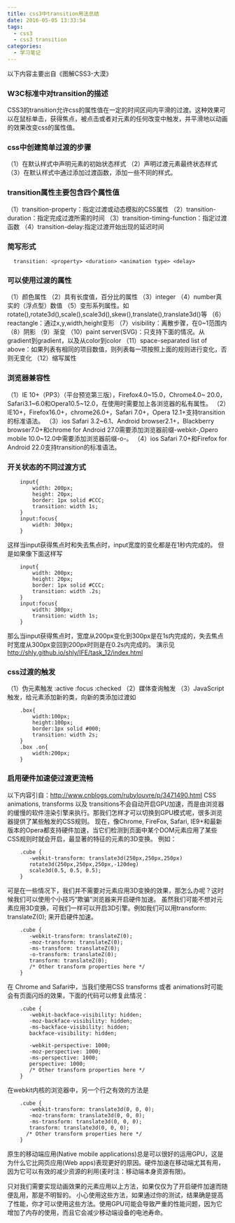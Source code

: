 ```yaml
---
title: css3中transition用法总结
date: 2016-05-05 13:33:54
tags: 
  - css3
  - css3 transition
categories:
  - 学习笔记
---
```


以下内容主要出自《图解CSS3-大漠》

### W3C标准中对transition的描述
CSS3的transition允许css的属性值在一定的时间区间内平滑的过渡。这种效果可以在鼠标单击，获得焦点，被点击或者对元素的任何改变中触发，并平滑地以动画的效果改变css的属性值。
<!-- more -->
### css中创建简单过渡的步骤
  （1）在默认样式中声明元素的初始状态样式
  （2）声明过渡元素最终状态样式
  （3）在默认样式中通过添加过渡函数，添加一些不同的样式。 
### transition属性主要包含四个属性值
  （1）transition-property：指定过渡或动态模拟的CSS属性
  （2）transition-duration：指定完成过渡所需的时间
  （3）transition-timing-function：指定过渡函数
  （4）transition-delay:指定过渡开始出现的延迟时间
### 简写形式
      transition: <property> <duration> <animation type> <delay>
### 可以使用过渡的属性
  （1）颜色属性
  （2）具有长度值，百分比的属性
  （3）integer
  （4）number真实的（浮点型）数值
  （5）变形系列属性。如rotate(),rotate3d(),scale(),scale3d(),skew(),translate(),translate3d()等
  （6）reactangle：通过x,y,width,height变形
  （7）visibility：离散步骤，在0~1范围内
  （8）阴影
  （9）渐变
  （10）paint server(SVG)：只支持下面的情况。从gradient到gradient，以及从color到color
  （11）space-separated list of above：如果列表有相同的项目数值，则列表每一项按照上面的规则进行变化，否则无变化
  （12）缩写属性
### 浏览器兼容性
  （1）IE 10+（PP3）（平台预览第三版），Firefox4.0~15.0，Chrome4.0~	20.0，Safari3.1~6.0和Opera10.5~12.0，在使用时需要加上各浏览器的私有属性。
  （2）IE10+，Firefox16.0+，chrome26.0+，Safari 7.0+，Opera 12.1+支持transition的标准语法。
  （3）ios Safari 3.2~6.1、Android browser2.1+，Blackberry browser7.0+和chrome for Android 27.0需要添加浏览器前缀-webkit-,Opero mobile 10.0~12.0中需要添加浏览器前缀-o-。
  （4）ios Safari 7.0+和Firefox for Android 22.0支持transition的标准语法。
### 开关状态的不同过渡方式
		input{
			width: 200px;
			height: 20px;
			border: 1px solid #CCC;
			transition: width 1s;
		}
		input:focus{
			width: 300px;
		}
这样当input获得焦点时和失去焦点时，input宽度的变化都是在1秒内完成的。
但是如果像下面这样写

		input{
			width: 200px;
			height: 20px;
			border: 1px solid #CCC;
			transition: width .2s;
		}
		input:focus{
			width: 300px;
			transition: width 1s;
		}
那么当input获得焦点时，宽度从200px变化到300px是在1s内完成的，失去焦点时宽度从300px变回到200px时则是在0.2s内完成的。
演示见 http://shly.github.io/shly/IFE/task_12/index.html
### css过渡的触发
（1）伪元素触发 :active :focus :checked
（2）媒体查询触发
（3）JavaScript触发，给元素添加新的类，向新的类添加过渡如

		.box{
			width:100px;
			height:100px;
			border:1px solid #000;
			transition: width 2s;
		}
		.box .on{
			width:200px;
		}
### 启用硬件加速使过渡更流畅
   以下内容引自：<http://www.cnblogs.com/rubylouvre/p/3471490.html>
   CSS animations, transforms 以及 transitions不会自动开启GPU加速，而是由浏览器的缓慢的软件渲染引擎来执行。那我们怎样才可以切换到GPU模式呢，很多浏览器提供了某些触发的CSS规则。
   现在，像Chrome, FireFox, Safari, IE9+和最新版本的Opera都支持硬件加速，当它们检测到页面中某个DOM元素应用了某些CSS规则时就会开启，最显著的特征的元素的3D变换。
   例如：

		.cube {
		   -webkit-transform: translate3d(250px,250px,250px)
		   rotate3d(250px,250px,250px,-120deg)
		   scale3d(0.5, 0.5, 0.5);
		}
可是在一些情况下，我们并不需要对元素应用3D变换的效果，那怎么办呢？这时候我们可以使用个小技巧“欺骗”浏览器来开启硬件加速。
虽然我们可能不想对元素应用3D变换，可我们一样可以开启3D引擎。例如我们可以用transform: translateZ(0); 来开启硬件加速。

		.cube {
		   -webkit-transform: translateZ(0);
		   -moz-transform: translateZ(0);
		   -ms-transform: translateZ(0);
		   -o-transform: translateZ(0);
		   transform: translateZ(0);
		   /* Other transform properties here */
		}
   在 Chrome and Safari中，当我们使用CSS transforms 或者 animations时可能会有页面闪烁的效果，下面的代码可以修复此情况：

		.cube {
		   -webkit-backface-visibility: hidden;
		   -moz-backface-visibility: hidden;
		   -ms-backface-visibility: hidden;
		   backface-visibility: hidden;
		 
		   -webkit-perspective: 1000;
		   -moz-perspective: 1000;
		   -ms-perspective: 1000;
		   perspective: 1000;
		   /* Other transform properties here */
		}
   在webkit内核的浏览器中，另一个行之有效的方法是

		.cube {
		   -webkit-transform: translate3d(0, 0, 0);
		   -moz-transform: translate3d(0, 0, 0);
		   -ms-transform: translate3d(0, 0, 0);
		   transform: translate3d(0, 0, 0);
		  /* Other transform properties here */
		}
原生的移动端应用(Native mobile applications)总是可以很好的运用GPU，这是为什么它比网页应用(Web apps)表现更好的原因。硬件加速在移动端尤其有用，因为它可以有效的减少资源的利用(麦时注：移动端本身资源有限)。

只对我们需要实现动画效果的元素应用以上方法，如果仅仅为了开启硬件加速而随便乱用，那是不明智的。
小心使用这些方法，如果通过你的测试，结果确是提高了性能，你才可以使用这些方法。使用GPU可能会导致严重的性能问题，因为它增加了内存的使用，而且它会减少移动端设备的电池寿命。